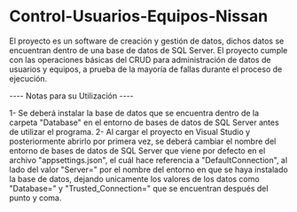 # Control-Usuarios-Equipos-Nissan
El proyecto es un software de creación y gestión de datos, dichos datos se encuentran dentro de una base de datos de SQL Server.
El proyecto cumple con las operaciones básicas del CRUD para administración de datos de usuarios y equipos, a prueba de la mayoría de fallas durante el proceso de
ejecución.

---- Notas para su Utilización ----

1- Se deberá instalar la base de datos que se encuentra dentro de la carpeta "Database" en el entorno de bases de datos de SQL Server antes de utilizar el programa.
2- Al cargar el proyecto en Visual Studio y posteriormente abrirlo por primera vez, se deberá cambiar el nombre del entorno de bases de datos de SQL Server que viene
por defecto en el archivo "appsettings.json", el cuál hace referencia a "DefaultConnection", al lado del valor "Server=" por el nombre del entorno en que se haya
instalado la base de datos, dejando unicamente los valores de los datos como "Database=" y "Trusted_Connection=" que se encuentran después del punto y coma.
